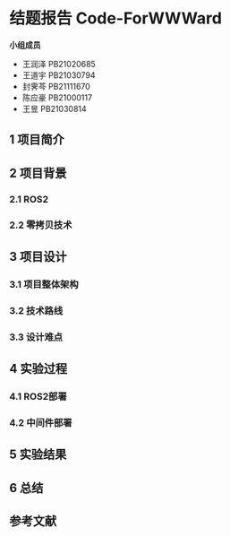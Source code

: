 # 结题报告 Code-ForWWWard

**小组成员**

* 王润泽 PB21020685
* 王道宇 PB21030794
* 封霁芩 PB21111670
* 陈应豪 PB21000117
* 王昱     PB21030814

## 1 项目简介

## 2 项目背景

### 2.1 ROS2

### 2.2 零拷贝技术

## 3 项目设计

### 3.1 项目整体架构

### 3.2 技术路线

### 3.3 设计难点

## 4 实验过程

### 4.1 ROS2部署

### 4.2 中间件部署

### 

## 5 实验结果

## 6 总结

## 参考文献
